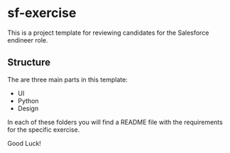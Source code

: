 # sf-exercise
This is a project template for reviewing candidates for the Salesforce endineer role.

## Structure
The are three main parts in this template:
- UI
- Python
- Design

In each of these folders you will find a README file with the requirements for the specific exercise.


Good Luck!




